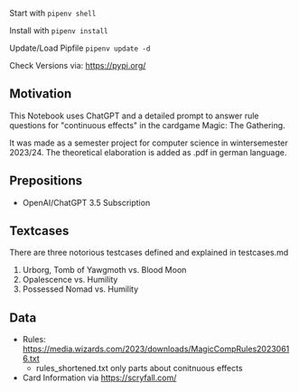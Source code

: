 Start with 
``pipenv shell``

Install with
``pipenv install``

Update/Load Pipfile
``pipenv update -d``

Check Versions via: https://pypi.org/

## Motivation
This Notebook uses ChatGPT and a detailed prompt to answer rule questions for "continuous effects" in the cardgame Magic: The Gathering.

It was made as a semester project for computer science in wintersemester 2023/24. The theoretical elaboration is added as .pdf in german language.


## Prepositions
- OpenAI/ChatGPT 3.5 Subscription

## Textcases  
There are three notorious testcases defined and explained in testcases.md
1. Urborg, Tomb of Yawgmoth vs. Blood Moon
2. Opalescence vs. Humility
3. Possessed Nomad vs. Humility

##  Data
- Rules: https://media.wizards.com/2023/downloads/MagicCompRules20230616.txt
  - rules_shortened.txt only parts about conitnuous effects
- Card Information via https://scryfall.com/ 
